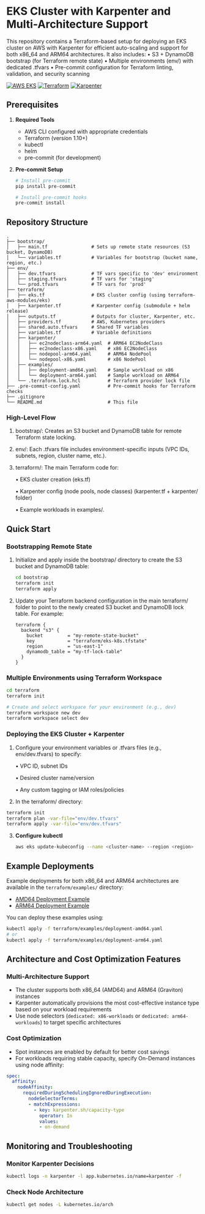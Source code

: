 # EKS Cluster with Karpenter and Multi-Architecture Support

This repository contains a Terraform-based setup for deploying an EKS cluster on AWS with Karpenter for efficient auto-scaling and support for both x86_64 and ARM64 architectures. It also includes:
	•	S3 + DynamoDB bootstrap (for Terraform remote state)
	•	Multiple environments (env/) with dedicated .tfvars
	•	Pre-commit configuration for Terraform linting, validation, and security scanning

[![AWS EKS](https://img.shields.io/badge/AWS-EKS-orange)]()
[![Terraform](https://img.shields.io/badge/Terraform-1.10+-blue)]()
[![Karpenter](https://img.shields.io/badge/Karpenter-Latest-green)]()


## Prerequisites

1. **Required Tools**
   - AWS CLI configured with appropriate credentials
   - Terraform (version 1.10+)
   - kubectl
   - helm
   - pre-commit (for development)

2. **Pre-commit Setup**
   ```bash
   # Install pre-commit
   pip install pre-commit

   # Install pre-commit hooks
   pre-commit install
   ```

## **Repository Structure**
```
.
├── bootstrap/
│   ├── main.tf                # Sets up remote state resources (S3 bucket, DynamoDB)
│   └── variables.tf           # Variables for bootstrap (bucket name, region, etc.)
├── env/
│   ├── dev.tfvars             # TF vars specific to 'dev' environment
│   ├── staging.tfvars         # TF vars for 'staging'
│   └── prod.tfvars            # TF vars for 'prod'
├── terraform/
│   ├── eks.tf                 # EKS cluster config (using terraform-aws-modules/eks)
│   ├── karpenter.tf           # Karpenter config (submodule + helm release)
│   ├── outputs.tf             # Outputs for cluster, Karpenter, etc.
│   ├── providers.tf           # AWS, Kubernetes providers
│   ├── shared.auto.tfvars     # Shared TF variables
│   ├── variables.tf           # Variable definitions
│   ├── karpenter/
│   │   ├── ec2nodeclass-arm64.yaml  # ARM64 EC2NodeClass
│   │   ├── ec2nodeclass-x86.yaml    # x86 EC2NodeClass
│   │   ├── nodepool-arm64.yaml      # ARM64 NodePool
│   │   └── nodepool-x86.yaml        # x86 NodePool
│   ├── examples/
│   │   ├── deployment-amd64.yaml    # Sample workload on x86
│   │   └── deployment-arm64.yaml    # Sample workload on ARM64
│   └── .terraform.lock.hcl          # Terraform provider lock file
├── .pre-commit-config.yaml          # Pre-commit hooks for Terraform checks
├── .gitignore
└── README.md                        # This file
```

### High-Level Flow
1.	bootstrap/: Creates an S3 bucket and DynamoDB table for remote Terraform state locking.
2.	env/: Each .tfvars file includes environment-specific inputs (VPC IDs, subnets, region, cluster name, etc.).
3.	terraform/: The main Terraform code for:

    •	EKS cluster creation (eks.tf)

    •	Karpenter config (node pools, node classes) (karpenter.tf + karpenter/ folder)

    •	Example workloads in examples/.

## Quick Start
### Bootstrapping Remote State

1. Initialize and apply inside the bootstrap/ directory to create the S3 bucket and DynamoDB table:
    ```bash
    cd bootstrap
    terraform init
    terraform apply
    ```
2.	Update your Terraform backend configuration in the main terraform/ folder to point to the newly created S3 bucket and DynamoDB lock table. For example:
    ```
    terraform {
      backend "s3" {
        bucket         = "my-remote-state-bucket"
        key            = "terraform/eks-k8s.tfstate"
        region         = "us-east-1"
        dynamodb_table = "my-tf-lock-table"
      }
    }
    ```

### Multiple Environments using Terraform Workspace
   ```bash
   cd terraform
   terraform init

   # Create and select workspace for your environment (e.g., dev)
   terraform workspace new dev
   terraform workspace select dev
   ```

### Deploying the EKS Cluster + Karpenter
1.	Configure your environment variables or .tfvars files (e.g., env/dev.tfvars) to specify:

    •	VPC ID, subnet IDs

    •	Desired cluster name/version

    •	Any custom tagging or IAM roles/policies

2.	In the terraform/ directory:

   ```bash
   terraform init
   terraform plan -var-file="env/dev.tfvars"
   terraform apply -var-file="env/dev.tfvars"
   ```

3. **Configure kubectl**
   ```bash
   aws eks update-kubeconfig --name <cluster-name> --region <region>
   ```

## Example Deployments

Example deployments for both x86_64 and ARM64 architectures are available in the `terraform/examples/` directory:
- [AMD64 Deployment Example](terraform/examples/deployment-amd64.yaml)
- [ARM64 Deployment Example](terraform/examples/deployment-arm64.yaml)

You can deploy these examples using:
```bash
kubectl apply -f terraform/examples/deployment-amd64.yaml
# or
kubectl apply -f terraform/examples/deployment-arm64.yaml
```

## Architecture and Cost Optimization Features

### Multi-Architecture Support
- The cluster supports both x86_64 (AMD64) and ARM64 (Graviton) instances
- Karpenter automatically provisions the most cost-effective instance type based on your workload requirements
- Use node selectors (`dedicated: x86-workloads` or `dedicated: arm64-workloads`) to target specific architectures

### Cost Optimization
- Spot instances are enabled by default for better cost savings
- For workloads requiring stable capacity, specify On-Demand instances using node affinity:

```yaml
spec:
  affinity:
    nodeAffinity:
      requiredDuringSchedulingIgnoredDuringExecution:
        nodeSelectorTerms:
        - matchExpressions:
          - key: karpenter.sh/capacity-type
            operator: In
            values:
            - on-demand
```

## Monitoring and Troubleshooting

### Monitor Karpenter Decisions
```bash
kubectl logs -n karpenter -l app.kubernetes.io/name=karpenter -f
```

### Check Node Architecture
```bash
kubectl get nodes -L kubernetes.io/arch
```
